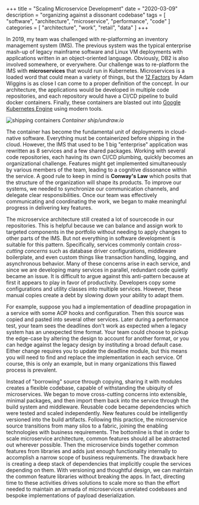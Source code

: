 +++
title = "Scaling Microservice Development"
date = "2020-03-09"
description = "organizing against a dissonant codebase"
tags = [ "software", "architecture", "microservice", "performance", "code" ]
categories = [ "architecture", "work", "retail", "data" ]
+++

In 2019, my team was challenged with re-platforming an inventory management system (IMS).
The previous system was the typical enterprise mash-up of legacy mainframe software
and Linux VM deployments with applications written in an object-oriented language.
Obviously, DB2 is also involved somewhere, or everywhere. Our challenge was to re-platform
the IMS with __microservices__ that would run in Kubernetes. Microservices is a loaded
word that could mean a variety of things, but the [12 Factors][12] by Adam Wiggins
is as close I can come to a proper definition of the concept. In our architecture,
the applications would be developed in multiple code repositories, and each repository
would have a CI/CD pipeline to build docker containers. Finally, these containers are blasted out
into [Google Kubernetes Engine][gke] using modern tools.

![shipping containers](/microservices/undraw_container_ship.png)
_Container ship/undraw.io_

The container has become the fundamental unit of deployments in cloud-native software.
Everything must be containerized before shipping in the cloud. However, the IMS that used
to be 1 big "enterprise" application was rewritten as 8 services and a few shared packages.
Working with several code repositories, each having its own CI/CD plumbing, quickly becomes
an organizational challenge. Features might get implemented simultaneously by various members
of the team, leading to a cognitive dissonance within the service. A good rule to keep in
mind is __Conway's Law__ which posits that the structure of the organization will shape its
products. To improve our systems, we needed to synchronize our communication channels,
and delegate clear responsibilities. Once our team was effectively communicating and coordinating
the work, we began to make meaningful progress in delivering key features.

The microservice architecture still created a lot of sourcecode in our repositories.
This is helpful because we can balance and assign work to targeted components in the
portfolio without needing to apply changes to other parts of the IMS. But not everything
in software development is suitable for this pattern. Specifically, services commonly
contain _cross-cutting concerns_ such as database driver configurations, middleware boilerplate,
and even custom things like transaction handling, logging, and asynchronous behavior. Many of
these concerns arise in each service, and since we are developing many services in parallel,
redundant code quietly became an issue. It is difficult to argue against this anti-pattern
because at first it appears to play in favor of productivity. Developers copy some configurations
and utility classes into multiple services. However, these manual copies create a debt by slowing
down your ability to adapt them.

For example, suppose you had a implementation of deadline propagation
in a service with some AOP hooks and configuration. Then this source was copied and pasted
into several other services. Later during a performance test, your team sees the deadlines
don't work as expected when a legacy system has an unexpected time format. Your team could
choose to pickup the edge-case by altering the design to account for another format, or
you can hedge against the legacy design by instituting a broad default case. Either change
requires you to update the deadline module, but this means you will need to find and replace
the implementation in each service. Of course, this is only an example, but in many organizations
this flawed process is prevalent.

Instead of "borrowing" source through copying, sharing it with modules creates a flexible
codebase, capable of withstanding the ubiquity of microservices. We began to move cross-cutting
concerns into extensible, minimal packages, and then import them back into the service through
the build system and middleware. Reusable code became dependencies which were tested and scaled
independently. New features could be intelligently versioned into the build artifacts. Following
this practice, the microservice source transitions from many silos to a fabric, joining the
enabling technologies with business requirements. The bottomline is that in order to scale
microservice architecture, common features should all be abstracted out wherever possible. Then
the microservice binds together common features from libraries and adds just enough functionality
internally to accomplish a narrow scope of business requirements. The drawback here is creating a
deep stack of dependencies that implicitly couple the services depending on them. With versioning
and thoughtful design, we can maintain the common feature libraries without breaking the apps. In
fact, directing time to these activities drives solutions to scale more so than the effort needed
to maintain an armada of microservices unrelated codebases and bespoke implementations of payload
deserialization.

[12]: https://12factor.net/
[gke]: https://cloud.google.com/kubernetes-engine
